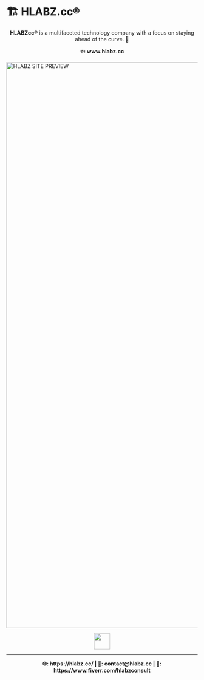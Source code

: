 # 🏗 HLABZ.cc® 

 <p align="center">
  <strong>HLABZcc®</strong> is a multifaceted technology company with a focus on staying ahead of the curve. 🌊
 </p>
 
  <p align="center">
  <strong>⭐️: www.hlabz.cc</strong>
 </p> 
 
<img width="1490" alt="HLABZ SITE PREVIEW" src="https://user-images.githubusercontent.com/113842155/195226147-607d0013-7504-4bcf-b3e2-83f34e979f0d.png">
  <p align="center">
    <a href="https://www.hlabz.cc/"><img src="https://user-images.githubusercontent.com/113842155/195224448-f56ebf5c-a876-4a4a-b364-250f9220419e.png" width="42px"></a>
  </p>
   
<hr />

 <p align="center">
  <strong>🌐: https://hlabz.cc/ | 📩: contact@hlabz.cc | 🤝: https://www.fiverr.com/hlabzconsult</strong> 
 </p>

